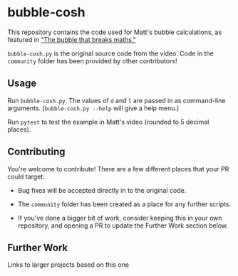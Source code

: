 <!-- SPDX-License-Identifier: MIT -->
<!-- Copyright (C) 2020-2021 standupmaths and the bubble-cosh contributors -->

# bubble-cosh

This repository contains the code used for Matt's bubble calculations, as featured in ["The bubble that breaks maths."](https://www.youtube.com/watch?v=31Om4VrSzb8)

`bubble-cosh.py` is the original source code from the video. Code in the `community` folder has been provided by other contributors!

## Usage

Run `bubble-cosh.py`. The values of `d` and `l` are passed in as command-line
arguments. (`bubble-cosh.py --help` will give a help menu.)

Run `pytest` to test the example in Matt's video (rounded to 5 decimal places).

## Contributing

You're welcome to contribute! There are a few different places that your PR could target:

- Bug fixes will be accepted directly in to the original code.

- The `community` folder has been created as a place for any further scripts.

- If you've done a bigger bit of work, consider keeping this in your own repository, and opening a PR to update the Further Work section below.

## Further Work

Links to larger projects based on this one

